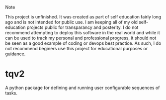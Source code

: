 > [!NOTE]
> This project is unfinished.
> It was created as part of self education fairly long ago and is not intended for public use.
> I am keeping all of my old self-education projects public for transparancy and posterity.
> I do not recommend attempting to deploy this software in the real world and while it can be
> used to track my personal and professional progress, it should not be seen as a good example
> of coding or devops best practice. As such, I do not recommend beginers use this project for
> educational purposes or guidance.

# tqv2
A python package for defining and running user configurable sequences of tasks.
